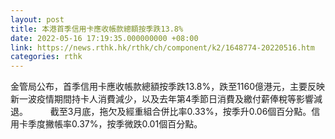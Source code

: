 ```yaml
---
layout: post
title: 本港首季信用卡應收帳款總額按季跌13.8%
date: 2022-05-16 17:19:35.000000000 +08:00
link: https://news.rthk.hk/rthk/ch/component/k2/1648774-20220516.htm
categories: rthk
---
```


金管局公布，首季信用卡應收帳款總額按季跌13.8%，跌至1160億港元，主要反映新一波疫情期間持卡人消費減少，以及去年第4季節日消費及繳付薪俸稅等影響減退。
　　 
截至3月底，拖欠及經重組合併比率0.33%，按季升0.06個百分點。信用卡季度撇帳率0.37%，按季微跌0.01個百分點。
